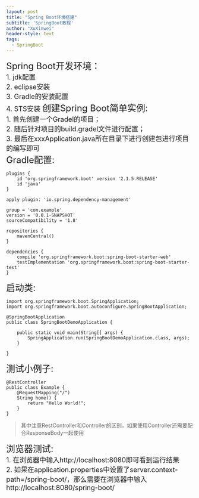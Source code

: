 ```yaml
---
layout: post
title: "Spring Boot环境搭建"
subtitle: 'SpringBoot教程'
author: "XuXinwei"
header-style: text
tags:
  - SpringBoot
---
```

<font size="5"> Spring Boot开发环境：</font>
<font size="4">
<br>1. jdk配置
<br>2. eclipse安装
<br>3. Gradle的安装配置
<br>4. STS安装
</font>
<font size="5"> 创建Spring Boot简单实例:</font>
<font size="4">
<br>1. 首先创建一个Gradel的项目；
<br>2. 随后针对项目的build.gradel文件进行配置；
<br>3. 最后在xxxApplication.java所在目录下进行创建包进行项目的编写即可
</font>
<br><font size="5"> Gradle配置:</font>
```
plugins {
	id 'org.springframework.boot' version '2.1.5.RELEASE'
	id 'java'
}

apply plugin: 'io.spring.dependency-management'

group = 'com.example'
version = '0.0.1-SNAPSHOT'
sourceCompatibility = '1.8'

repositories {
	mavenCentral()
}

dependencies {
	compile 'org.springframework.boot:spring-boot-starter-web'
	testImplementation 'org.springframework.boot:spring-boot-starter-test'
}

```
<font size="5">启动类:</font>
```
import org.springframework.boot.SpringApplication;
import org.springframework.boot.autoconfigure.SpringBootApplication;

@SpringBootApplication
public class SpringBootDemoApplication {

	public static void main(String[] args) {
		SpringApplication.run(SpringBootDemoApplication.class, args);
	}

}

```
<font size="5">测试小例子:</font>
```
@RestController
public class Example {
    @RequestMapping("/")
    String home() {
        return "Hello World!";
    }
}
```
> 其中注意RestController和Controller的区别，如果使用Controller还需要配合ResponseBody一起使用

<font size="5">浏览器测试:</font>
<font size="4">
<br>1. 在浏览器中输入http://localhost:8080即可看到运行结果
<br>2.  如果在application.properties中设置了server.context-path=/spring-boot/，那么需要在浏览器中输入http://localhost:8080/spring-boot/
</font>
